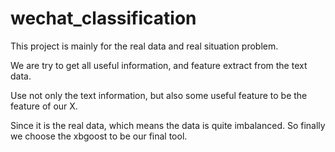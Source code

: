 # wechat_classification   
This project is mainly for the real data and real situation problem.

We are try to get all useful information, and feature extract from the text data.

Use not only the text information, but also some useful feature to be the feature of our X.

Since it is the real data, which means the data is quite imbalanced. So finally we choose the xbgoost to be our final tool.

